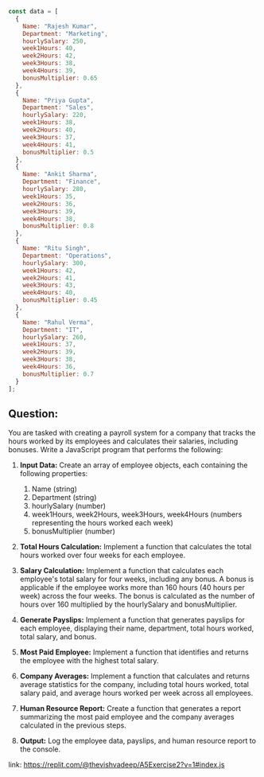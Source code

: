 ```js
const data = [
  {
    Name: "Rajesh Kumar",
    Department: "Marketing",
    hourlySalary: 250,
    week1Hours: 40,
    week2Hours: 42,
    week3Hours: 38,
    week4Hours: 39,
    bonusMultiplier: 0.65
  },
  {
    Name: "Priya Gupta",
    Department: "Sales",
    hourlySalary: 220,
    week1Hours: 38,
    week2Hours: 40,
    week3Hours: 37,
    week4Hours: 41,
    bonusMultiplier: 0.5
  },
  {
    Name: "Ankit Sharma",
    Department: "Finance",
    hourlySalary: 280,
    week1Hours: 35,
    week2Hours: 36,
    week3Hours: 39,
    week4Hours: 38,
    bonusMultiplier: 0.8
  },
  {
    Name: "Ritu Singh",
    Department: "Operations",
    hourlySalary: 300,
    week1Hours: 42,
    week2Hours: 41,
    week3Hours: 43,
    week4Hours: 40,
    bonusMultiplier: 0.45
  },
  {
    Name: "Rahul Verma",
    Department: "IT",
    hourlySalary: 260,
    week1Hours: 37,
    week2Hours: 39,
    week3Hours: 38,
    week4Hours: 36,
    bonusMultiplier: 0.7
  }
];
```

## Question:

You are tasked with creating a payroll system for a company that tracks the hours worked by its employees and calculates their salaries, including bonuses. Write a JavaScript program that performs the following:

1. **Input Data:** Create an array of employee objects, each containing the following properties:

    1. Name (string)
    1. Department (string)
    1. hourlySalary (number)
    1. week1Hours, week2Hours, week3Hours, week4Hours (numbers representing the hours worked each week)
    1. bonusMultiplier (number)

2. **Total Hours Calculation:** Implement a function that calculates the total hours worked over four weeks for each employee.

3. **Salary Calculation:** Implement a function that calculates each employee's total salary for four weeks, including any bonus. A bonus is applicable if the employee works more than 160 hours (40 hours per week) across the four weeks. The bonus is calculated as the number of hours over 160 multiplied by the hourlySalary and bonusMultiplier.

4. **Generate Payslips:** Implement a function that generates payslips for each employee, displaying their name, department, total hours worked, total salary, and bonus.

5. **Most Paid Employee:** Implement a function that identifies and returns the employee with the highest total salary.

6. **Company Averages:** Implement a function that calculates and returns average statistics for the company, including total hours worked, total salary paid, and average hours worked per week across all employees.

7. **Human Resource Report:** Create a function that generates a report summarizing the most paid employee and the company averages calculated in the previous steps.

8. **Output:** Log the employee data, payslips, and human resource report to the console.

link: https://replit.com/@thevishvadeep/A5Exercise2?v=1#index.js

